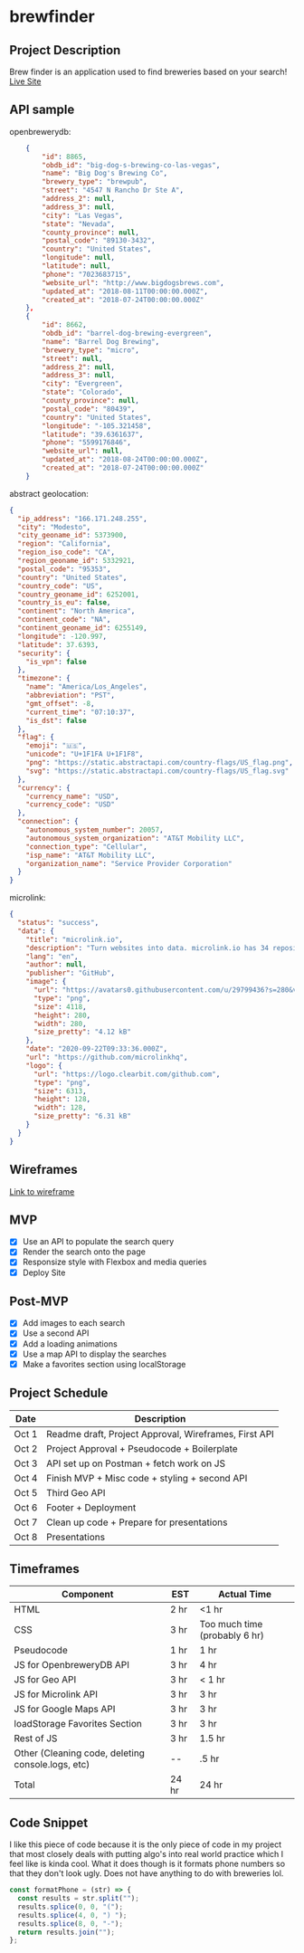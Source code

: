 # brewfinder

## Project Description

Brew finder is an application used to find breweries based on your search! [Live Site](https://booyouon.github.io/brewfinder/)

## API sample

openbrewerydb:

```json
    {
        "id": 8865,
        "obdb_id": "big-dog-s-brewing-co-las-vegas",
        "name": "Big Dog's Brewing Co",
        "brewery_type": "brewpub",
        "street": "4547 N Rancho Dr Ste A",
        "address_2": null,
        "address_3": null,
        "city": "Las Vegas",
        "state": "Nevada",
        "county_province": null,
        "postal_code": "89130-3432",
        "country": "United States",
        "longitude": null,
        "latitude": null,
        "phone": "7023683715",
        "website_url": "http://www.bigdogsbrews.com",
        "updated_at": "2018-08-11T00:00:00.000Z",
        "created_at": "2018-07-24T00:00:00.000Z"
    },
    {
        "id": 8662,
        "obdb_id": "barrel-dog-brewing-evergreen",
        "name": "Barrel Dog Brewing",
        "brewery_type": "micro",
        "street": null,
        "address_2": null,
        "address_3": null,
        "city": "Evergreen",
        "state": "Colorado",
        "county_province": null,
        "postal_code": "80439",
        "country": "United States",
        "longitude": "-105.321458",
        "latitude": "39.6361637",
        "phone": "5599176846",
        "website_url": null,
        "updated_at": "2018-08-24T00:00:00.000Z",
        "created_at": "2018-07-24T00:00:00.000Z"
    }
```

abstract geolocation:

```json
{
  "ip_address": "166.171.248.255",
  "city": "Modesto",
  "city_geoname_id": 5373900,
  "region": "California",
  "region_iso_code": "CA",
  "region_geoname_id": 5332921,
  "postal_code": "95353",
  "country": "United States",
  "country_code": "US",
  "country_geoname_id": 6252001,
  "country_is_eu": false,
  "continent": "North America",
  "continent_code": "NA",
  "continent_geoname_id": 6255149,
  "longitude": -120.997,
  "latitude": 37.6393,
  "security": {
    "is_vpn": false
  },
  "timezone": {
    "name": "America/Los_Angeles",
    "abbreviation": "PST",
    "gmt_offset": -8,
    "current_time": "07:10:37",
    "is_dst": false
  },
  "flag": {
    "emoji": "🇺🇸",
    "unicode": "U+1F1FA U+1F1F8",
    "png": "https://static.abstractapi.com/country-flags/US_flag.png",
    "svg": "https://static.abstractapi.com/country-flags/US_flag.svg"
  },
  "currency": {
    "currency_name": "USD",
    "currency_code": "USD"
  },
  "connection": {
    "autonomous_system_number": 20057,
    "autonomous_system_organization": "AT&T Mobility LLC",
    "connection_type": "Cellular",
    "isp_name": "AT&T Mobility LLC",
    "organization_name": "Service Provider Corporation"
  }
}
```

microlink:

```json
{
  "status": "success",
  "data": {
    "title": "microlink.io",
    "description": "Turn websites into data. microlink.io has 34 repositories available. Follow their code on GitHub.",
    "lang": "en",
    "author": null,
    "publisher": "GitHub",
    "image": {
      "url": "https://avatars0.githubusercontent.com/u/29799436?s=280&v=4",
      "type": "png",
      "size": 4118,
      "height": 280,
      "width": 280,
      "size_pretty": "4.12 kB"
    },
    "date": "2020-09-22T09:33:36.000Z",
    "url": "https://github.com/microlinkhq",
    "logo": {
      "url": "https://logo.clearbit.com/github.com",
      "type": "png",
      "size": 6313,
      "height": 128,
      "width": 128,
      "size_pretty": "6.31 kB"
    }
  }
}
```

## Wireframes

[Link to wireframe](https://whimsical.com/brew-maps-Jr1K564XSfDG8kh8ktuYPt)

## MVP

- [x] Use an API to populate the search query
- [x] Render the search onto the page
- [x] Responsize style with Flexbox and media queries
- [x] Deploy Site

## Post-MVP

- [x] Add images to each search
- [x] Use a second API
- [x] Add a loading animations
- [x] Use a map API to display the searches
- [x] Make a favorites section using localStorage

## Project Schedule

| Date  | Description                                           |
| ----- | ----------------------------------------------------- |
| Oct 1 | Readme draft, Project Approval, Wireframes, First API |
| Oct 2 | Project Approval + Pseudocode + Boilerplate           |
| Oct 3 | API set up on Postman + fetch work on JS              |
| Oct 4 | Finish MVP + Misc code + styling + second API         |
| Oct 5 | Third Geo API                                         |
| Oct 6 | Footer + Deployment                                   |
| Oct 7 | Clean up code + Prepare for presentations             |
| Oct 8 | Presentations                                         |

## Timeframes

| Component                                         | EST   | Actual Time                   |
| ------------------------------------------------- | ----- | ----------------------------- |
| HTML                                              | 2 hr  | <1 hr                         |
| CSS                                               | 3 hr  | Too much time (probably 6 hr) |
| Pseudocode                                        | 1 hr  | 1 hr                          |
| JS for OpenbreweryDB API                          | 3 hr  | 4 hr                          |
| JS for Geo API                                    | 3 hr  | < 1 hr                        |
| JS for Microlink API                              | 3 hr  | 3 hr                          |
| JS for Google Maps API                            | 3 hr  | 3 hr                          |
| loadStorage Favorites Section                     | 3 hr  | 3 hr                          |
| Rest of JS                                        | 3 hr  | 1.5 hr                        |
| Other (Cleaning code, deleting console.logs, etc) | --    | .5 hr                         |
| Total                                             | 24 hr | 24 hr                         |

## Code Snippet

I like this piece of code because it is the only piece of code in my project that most closely deals with putting algo's into real world practice which I feel like is kinda cool. What it does though is it formats phone numbers so that they don't look ugly. Does not have anything to do with breweries lol.

```javascript
const formatPhone = (str) => {
  const results = str.split("");
  results.splice(0, 0, "(");
  results.splice(4, 0, ") ");
  results.splice(8, 0, "-");
  return results.join("");
};
```
